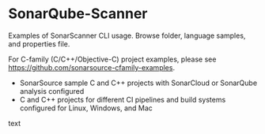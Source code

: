 # SonarQube-Scanner

Examples of SonarScanner CLI usage. Browse folder, language samples, and properties file.

For C-family (C/C++/Objective-C) project examples, please see https://github.com/sonarsource-cfamily-examples.
* SonarSource sample C and C++ projects with SonarCloud or SonarQube analysis configured
* C and C++ projects for different CI pipelines and build systems configured for Linux, Windows, and Mac

text